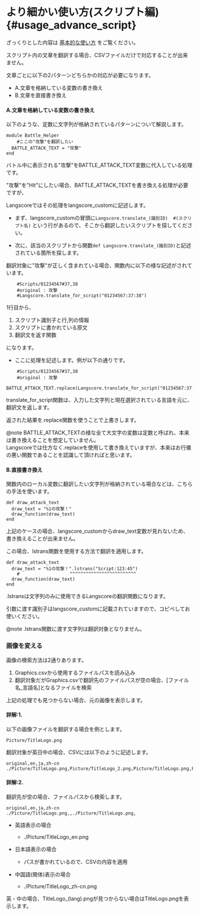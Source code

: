 # より細かい使い方(スクリプト編) {#usage_advance_script}

ざっくりとした内容は [基本的な使い方](#basic_usage) をご覧ください。


スクリプト内の文章を翻訳する場合、CSVファイルだけで対応することが出来ません。

文章ごとに以下の2パターンどちらかの対応が必要になります。

* A.文章を格納している変数の書き換え
* B.文章を直接書き換え

#### A.文章を格納している変数の書き換え

以下のような、定数に文字列が格納されているパターンについて解説します。

~~~~~{rb}
module Battle_Helper
	#ここの"攻撃"を翻訳したい
  BATTLE_ATTACK_TEXT = "攻撃"
end
~~~~~

バトル中に表示される"攻撃"をBATTLE_ATTACK_TEXT変数に代入している処理です。

"攻撃"を"Hit"にしたい場合、BATTLE_ATTACK_TEXTを書き換える処理が必要ですが、

Langscoreではその処理をlangscore_customに記述します。

* まず、langscore_customの冒頭に```Langscore.translate_(識別ID)	#(スクリプト名)``` という行があるので、そこから翻訳したいスクリプトを探してください。

* 次に、該当のスクリプトから関数```def Langscore.translate_(識別ID)```と記述されている箇所を探します。

翻訳対象に"攻撃"が正しく含まれている場合、関数内に以下の様な記述がされています。

~~~~~{.rb}
	#Scripts/01234567#37,38
	#original : 攻撃
	#Langscore.translate_for_script("01234567:37:38")
~~~~~

1行目から、

1. スクリプト識別子と行,列の情報
2. スクリプトに書かれている原文
3. 翻訳文を返す関数

になります。

* ここに処理を記述します。例が以下の通りです。

~~~~~{.rb}
	#Scripts/01234567#37,38
	#original : 攻撃
	BATTLE_ATTACK_TEXT.replace(Langscore.translate_for_script("01234567:37:38"))
~~~~~

translate_for_script関数は、入力した文字列と現在選択されている言語を元に、翻訳文を返します。

返された結果を.replace関数を使うことで上書きします。

@note BATTLE_ATTACK_TEXTの様な全て大文字の変数は定数と呼ばれ、本来は書き換えることを想定していません。<br>
Langscoreでは仕方なく.replaceを使用して書き換えていますが、本来はお行儀の悪い関数であることを認識して頂ければと思います。


#### B.直接書き換え

関数内のローカル変数に翻訳したい文字列が格納されている場合などは、こちらの手法を使います。

~~~~~{.rb}
def draw_attack_text
  draw_text = "%1の攻撃！"
  draw_function(draw_text)
end
~~~~~

上記のケースの場合、langscore_customからdraw_text変数が見れないため、書き換えることが出来ません。

この場合、lstrans関数を使用する方法で翻訳を適用します。

~~~~~{.rb}
def draw_attack_text
  draw_text = "%1の攻撃！".lstrans("Script:123:45")
	#                   ^^^^^^^^^^^^^^^^^^^^^^^^^
  draw_function(draw_text)
end
~~~~~

.lstransは文字列のみに使用できるLangscoreの翻訳関数になります。

引数に渡す識別子はlangscore_customに記載されていますので、コピペしてお使いください。

@note .lstrans関数に渡す文字列は翻訳対象となりません。


### 画像を変える

画像の検索方法は2通りあります。

1. Graphics.csvから使用するファイルパスを読み込み
2. 翻訳対象だがGraphics.csvで翻訳先のファイルパスが空の場合、[ファイル名_言語名]となるファイルを検索

上記の処理でも見つからない場合、元の画像を表示します。

#### 詳解:1.

以下の画像ファイルを翻訳する場合を例とします。

~~~~~
Picture/TitleLogo.png
~~~~~

翻訳対象が英日中の場合、CSVには以下のように記述します。

~~~~~
original,en,ja,zh-cn
./Picture/TitleLogo.png,Picture/TitleLogo_2.png,Picture/TitleLogo.png,Picture/TitleLogo_3.png
~~~~~

#### 詳解:2.

翻訳先が空の場合、ファイルパスから検索します。

~~~~~
original,en,ja,zh-cn
./Picture/TitleLogo.png,,./Picture/TitleLogo.png,
~~~~~

* 英語表示の場合
	- ./Picture/TitleLogo_en.png

* 日本語表示の場合
	- パスが書かれているので、CSVの内容を適用

* 中国語(簡体)表示の場合
	- ./Picture/TitleLogo_zh-cn.png

英・中の場合、TitleLogo_(lang).pngが見つからない場合はTitleLogo.pngを表示します。
